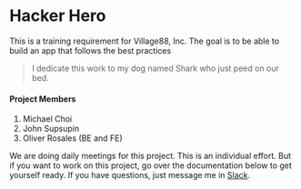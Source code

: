 # Hacker Hero 

This is a training requirement for Village88, Inc.
The goal is to be able to build an app that follows the best practices

>I dedicate this work to my dog named Shark who just peed on our bed.

#### Project Members

1. Michael Choi
2. John Supsupin
2. Oliver Rosales (BE and FE)

We are doing daily meetings for this project. This is an individual effort. But if you want to work on this project, go over the documentation below to get yourself ready. If you have questions, just message me in [Slack](https://app.slack.com/client/T2135MXQV/DDSS1A570/thread/G01DUQBNC0Z-1606278908.018700).
	

